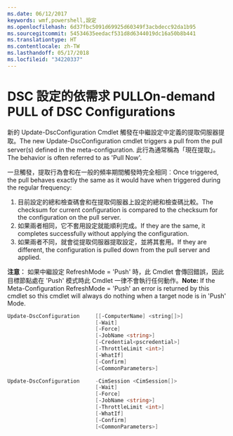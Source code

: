 ```yaml
---
ms.date: 06/12/2017
keywords: wmf,powershell,設定
ms.openlocfilehash: 6d37fbc5091d69925d60349f3acbdecc92da1b95
ms.sourcegitcommit: 54534635eedacf531d8d6344019dc16a50b8b441
ms.translationtype: HT
ms.contentlocale: zh-TW
ms.lasthandoff: 05/17/2018
ms.locfileid: "34220337"
---
```

# <a name="on-demand-pull-of-dsc-configurations"></a><span data-ttu-id="1650b-102">DSC 設定的依需求 PULL</span><span class="sxs-lookup"><span data-stu-id="1650b-102">On-demand PULL of DSC Configurations</span></span>

<span data-ttu-id="1650b-103">新的 Update-DscConfiguration Cmdlet 觸發在中繼設定中定義的提取伺服器提取。</span><span class="sxs-lookup"><span data-stu-id="1650b-103">The new Update-DscConfiguration cmdlet triggers a pull from the pull server(s) defined in the meta-configuration.</span></span> <span data-ttu-id="1650b-104">此行為通常稱為「現在提取」。</span><span class="sxs-lookup"><span data-stu-id="1650b-104">The behavior is often referred to as 'Pull Now'.</span></span>


<span data-ttu-id="1650b-105">一旦觸發，提取行為會和在一般的頻率期間觸發時完全相同︰</span><span class="sxs-lookup"><span data-stu-id="1650b-105">Once triggered, the pull behaves exactly the same as it would have when triggered during the regular frequency:</span></span>

1. <span data-ttu-id="1650b-106">目前設定的總和檢查碼會和在提取伺服器上設定的總和檢查碼比較。</span><span class="sxs-lookup"><span data-stu-id="1650b-106">The checksum for current configuration is compared to the checksum for the configuration on the pull server.</span></span>
2. <span data-ttu-id="1650b-107">如果兩者相同，它不套用設定就能順利完成。</span><span class="sxs-lookup"><span data-stu-id="1650b-107">If they are the same, it completes successfully without applying the configuration.</span></span>
3. <span data-ttu-id="1650b-108">如果兩者不同，就會從提取伺服器提取設定，並將其套用。</span><span class="sxs-lookup"><span data-stu-id="1650b-108">If they are different, the configuration is pulled down from the pull server and applied.</span></span>

<span data-ttu-id="1650b-109">**注意︰** 如果中繼設定 RefreshMode = 'Push' 時，此 Cmdlet 會傳回錯誤，因此目標節點處在 'Push' 模式時此 Cmdlet 一律不會執行任何動作。</span><span class="sxs-lookup"><span data-stu-id="1650b-109">**Note:** If the Meta-Configuration RefreshMode = 'Push' an error is returned by this cmdlet so this cmdlet will always do nothing when a target node is in 'Push' Mode.</span></span>

```powershell
Update-DscConfiguration     [[-ComputerName] <string[]>]
                            [-Wait]
                            [-Force]
                            [-JobName <string>]
                            [-Credential<pscredential>]
                            [-ThrottleLimit <int>]
                            [-WhatIf]
                            [-Confirm]
                            [<CommonParameters>]

Update-DscConfiguration     -CimSession <CimSession[]>
                            [-Wait]
                            [-Force]
                            [-JobName <string>]
                            [-ThrottleLimit <int>]
                            [-WhatIf]
                            [-Confirm]
                            [<CommonParameters>]
```

